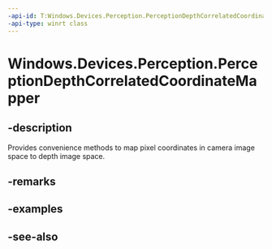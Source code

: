 ```yaml
---
-api-id: T:Windows.Devices.Perception.PerceptionDepthCorrelatedCoordinateMapper
-api-type: winrt class
---
```


<!-- Class syntax.
public class PerceptionDepthCorrelatedCoordinateMapper : Windows.Devices.Perception.IPerceptionDepthCorrelatedCoordinateMapper
-->

# Windows.Devices.Perception.PerceptionDepthCorrelatedCoordinateMapper

## -description
Provides convenience methods to map pixel coordinates in camera image space to depth image space.

## -remarks

## -examples

## -see-also
